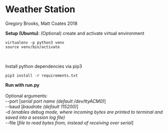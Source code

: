 # Weather Station

Gregory Brooks, Matt Coates 2018

**Setup (Ubuntu)**:
(Optional) create and activate virtual environment
```
virtualenv -p python3 venv
source venv/bin/activate
```

<br>

Install python dependencies via pip3
```
pip3 install -r requirements.txt
```

**Run with run.py**
<br><br>
Optional arguments:
<br>
--port [*serial port name (default /dev/ttyACM0)*]<br>
--baud [*baudrate (default 115200)*]<br>
-d *(enables debug mode, where incoming bytes are printed to terminal and saved into a session log file)*<br>
--file [*file to read bytes from, instead of receiving over serial*]